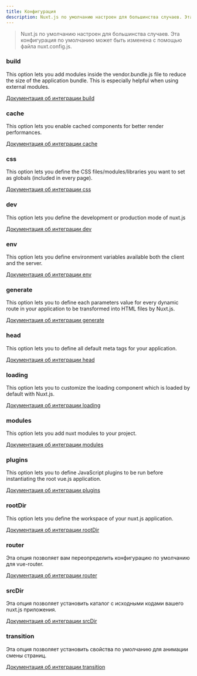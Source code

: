 ```yaml
---
title: Конфигурация
description: Nuxt.js по умолчанию настроен для большинства случаев. Эта конфигурация по умолчанию может быть изменена с помощью файла nuxt.config.js.
---
```


> Nuxt.js по умолчанию настроен для большинства случаев. Эта конфигурация по умолчанию может быть изменена с помощью файла nuxt.config.js.

### build

This option lets you add modules inside the vendor.bundle.js file to reduce the size of the application bundle. This is especially helpful when using external modules.

[Документация об интеграции build](/api/configuration-build)

### cache

This option lets you enable cached components for better render performances.

[Документация об интеграции cache](/api/configuration-cache)

### css

This option lets you define the CSS files/modules/libraries you want to set as globals (included in every page).

[Документация об интеграции css](/api/configuration-css)

### dev

This option lets you define the development or production mode of nuxt.js

[Документация об интеграции dev](/api/configuration-dev)

### env

This option lets you define environment variables available both the client and the server.

[Документация об интеграции env](/api/configuration-env)

### generate

This option lets you to define each parameters value for every dynamic route in your application to be transformed into HTML files by Nuxt.js.

[Документация об интеграции generate](/api/configuration-generate)

### head

This option lets you to define all default meta tags for your application.

[Документация об интеграции head](/api/configuration-head)

### loading

This option lets you to customize the loading component which is loaded by default with Nuxt.js.

[Документация об интеграции loading](/api/configuration-loading)

### modules

This option lets you add nuxt modules to your project.

[Документация об интеграции modules](/api/configuration-modules)

### plugins

This option lets you to define JavaScript plugins to be run before instantiating the root vue.js application.

[Документация об интеграции plugins](/api/configuration-plugins)

### rootDir

This option lets you define the workspace of your nuxt.js application.

[Документация об интеграции rootDir](/api/configuration-rootdir)

### router

Эта опция позволяет вам переопределить конфигурацию по умолчанию для vue-router.

[Документация об интеграции router](/api/configuration-router)

### srcDir

Эта опция позволяет установить каталог с исходными кодами вашего nuxt.js приложения.

[Документация об интеграции srcDir](/api/configuration-srcdir)

### transition

Эта опция позволяет установить свойства по умолчанию для анимации смены страниц.

[Документация об интеграции transition](/api/configuration-transition)
